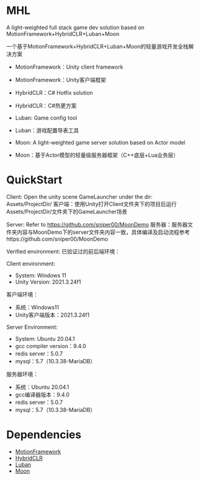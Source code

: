 # MHL
A light-weighted full stack game dev solution based on MotionFramework+HybridCLR+Luban+Moon

一个基于MotionFramework+HybridCLR+Luban+Moon的轻量游戏开发全栈解决方案

- MotionFramework：Unity client framework
- MotionFramework：Unity客户端框架

- HybridCLR：C# Hotfix solution
- HybridCLR：C#热更方案

- Luban: Game config tool
- Luban：游戏配置导表工具

- Moon: A light-weighted game server solution based on Actor model
- Moon：基于Actor模型的轻量级服务器框架（C++底层+Lua业务层）

# QuickStart

Client: Open the unity scene GameLauncher under the dir: Assets/ProjectDir/ 
客户端：使用Unity打开Client文件夹下的项目后运行Assets/ProjectDir/文件夹下的GameLauncher场景

Server: Refer to https://github.com/sniper00/MoonDemo
服务器：服务器文件夹内容与MoonDemo下的server文件夹内容一致，具体编译及启动流程参考https://github.com/sniper00/MoonDemo

Verified environment:
已验证过的前后端环境：

Client environment:
- System: Windows 11
- Unity Version: 2021.3.24f1

客户端环境：
- 系统：Windows11
- Unity客户端版本：2021.3.24f1

Server Environment:
- System: Ubuntu 20.04.1
- gcc compiler version：9.4.0
- redis server：5.0.7
- mysql：5.7（10.3.38-MariaDB）
  
服务器环境：
- 系统：Ubuntu 20.04.1
- gcc编译器版本：9.4.0
- redis server：5.0.7
- mysql：5.7（10.3.38-MariaDB）

# Dependencies

- [MotionFramework](https://github.com/gmhevinci/MotionFramework)
- [HybridCLR](https://github.com/focus-creative-games/hybridclr)
- [Luban](https://github.com/focus-creative-games/luban)
- [Moon](https://github.com/sniper00/moon)
